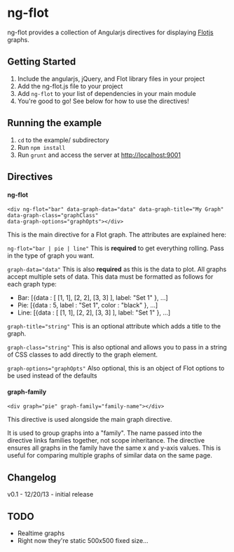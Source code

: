 ng-flot
=======

ng-flot provides a collection of Angularjs directives for displaying [Flotjs](http://www.flotcharts.org/) graphs.

## Getting Started
1. Include the angularjs, jQuery, and Flot library files in your project
1. Add the ng-flot.js file to your project
2. Add `ng-flot` to your list of dependencies in your main module
3. You're good to go! See below for how to use the directives!

## Running the example
1. `cd` to the example/ subdirectory
2. Run `npm install`
3. Run `grunt` and access the server at [http://localhost:9001](http://localhost:9001)

## Directives
#### ng-flot
```
<div ng-flot="bar" data-graph-data="data" data-graph-title="My Graph" data-graph-class="graphClass"
data-graph-options="graphOpts"></div>
```

This is the main directive for a Flot graph. The attributes are explained here:

`ng-flot="bar | pie | line"` This is **required** to get everything rolling. Pass in the type of graph you want.

`graph-data="data"` This is also **required** as this is the data to plot. All graphs accept multiple sets of data.
This data must be formatted as follows for each graph type:
* Bar: [{data : [ [1, 1], [2, 2], [3, 3] ], label: "Set 1" }, ...]
* Pie: [{data : 5, label : "Set 1", color : "black" }, ...]
* Line: [{data : [ [1, 1], [2, 2], [3, 3] ], label: "Set 1" }, ...]

`graph-title="string"` This is an optional attribute which adds a title to the graph.

`graph-class="string"` This is also optional and allows you to pass in a string of CSS classes to add directly to the graph element.

`graph-options="graphOpts"` Also optional, this is an object of Flot options to be used instead of the defaults

#### graph-family
`<div graph="pie" graph-family="family-name"></div>`

This directive is used alongside the main graph directive.

It is used to group graphs into a "family". The name passed into the directive links families together, not scope inheritance. The directive ensures all graphs in the family have the same x and y-axis values. This is useful for comparing multiple graphs of similar data on the same page.

## Changelog
v0.1 - 12/20/13 - initial release

## TODO
* Realtime graphs
* Right now they're static 500x500 fixed size...
